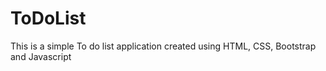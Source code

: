 # ToDoList

This is a simple To do list application created using HTML, CSS, Bootstrap and Javascript
